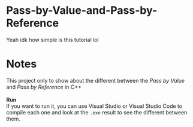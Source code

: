 # Pass-by-Value-and-Pass-by-Reference
Yeah idk how simple is this tutorial lol
# Notes
This project only to show about the different between the *Pass by Value* and *Pass by Reference* in C++<br />
<br />
**Run**<br />
If you want to run it, you can use Visual Studio or Visual Studio Code to compile each one and look at the `.exe` result to see the different between them.
